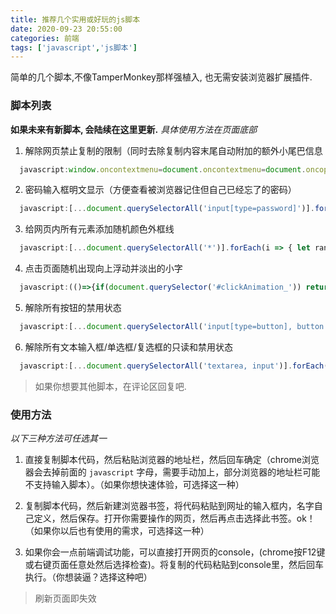 ```yaml
---
title: 推荐几个实用或好玩的js脚本
date: 2020-09-23 20:55:00
categories: 前端
tags: ['javascript','js脚本']
---
```

简单的几个脚本,不像TamperMonkey那样强植入, 也无需安装浏览器扩展插件.
<!--more-->
### 脚本列表
**如果未来有新脚本, 会陆续在这里更新.**
*具体使用方法在页面底部*
1. 解除网页禁止复制的限制（同时去除复制内容末尾自动附加的额外小尾巴信息
```javascript
  javascript:window.oncontextmenu=document.oncontextmenu=document.oncopy=null; [...document.querySelectorAll('body')].forEach(dom => dom.outerHTML = dom.outerHTML); [...document.querySelectorAll('body, body *')].forEach(dom => {['onselect', 'onselectstart', 'onselectend', 'ondragstart', 'ondragend', 'oncontextmenu', 'oncopy'].forEach(ev => dom.removeAttribute(ev)); dom.style['user-select']='auto';});
```
2. 密码输入框明文显示（方便查看被浏览器记住但自己已经忘了的密码）
```javascript
  javascript:[...document.querySelectorAll('input[type=password]')].forEach(i => i.type = 'text');
```
3. 给网页内所有元素添加随机颜色外框线
```javascript
  javascript:[...document.querySelectorAll('*')].forEach(i => { let rand = (~~(Math.random() * 0xFFFFFF)).toString(16); rand = '#' + ('00000' + rand).slice(-6); i.style.outline = '1px solid ' + rand; });
```
4. 点击页面随机出现向上浮动并淡出的小字
```javascript
  javascript:(()=>{if(document.querySelector('#clickAnimation_')) return; var rand=()=>{var arr=['富强', '民主', '文明', '和谐', '自由', '平等', '公正', '法治', '爱国', '敬业', '诚信', '友善']; return arr[~~(Math.random()*arr.length)];}; var s=document.createElement('style'); s.id='clickAnimation_'; s.innerText='.click-elem-t {position: absolute; z-index: 9999; color: #f5871f; font-size: 15px; font-weight: bold; cursor: default; user-select: none; animation: floatAndGone 1.7s forwards;} @keyframes floatAndGone {from {transform: translateY(0); opacity: 1;} to {transform: translateY(-75px); opacity: 0;}}'; document.querySelector('head').appendChild(s); document.body.addEventListener('click', e=>{var dom=document.createElement('span'); dom.innerText=rand(); dom.className='click-elem-t'; dom.style.top=e.pageY-25+'px'; dom.style.left=e.pageX+'px'; document.body.appendChild(dom); setTimeout(()=>{document.body.removeChild(dom)}, 2200) });})();
```
5. 解除所有按钮的禁用状态
```javascript
  javascript:[...document.querySelectorAll('input[type=button], button')].forEach(i => i.removeAttribute('disabled'));
```
6. 解除所有文本输入框/单选框/复选框的只读和禁用状态
```javascript
  javascript:[...document.querySelectorAll('textarea, input')].forEach(i => { i.removeAttribute('disabled'); i.removeAttribute('readonly') });
```

> 如果你想要其他脚本，在评论区回复吧.

### 使用方法
*以下三种方法可任选其一*
1. 直接复制脚本代码，然后粘贴浏览器的地址栏，然后回车确定（chrome浏览器会去掉前面的 `javascript` 字母，需要手动加上，部分浏览器的地址栏可能不支持输入脚本）。（如果你想快速体验，可选择这一种）

2. 复制脚本代码，然后新建浏览器书签，将代码粘贴到网址的输入框内，名字自己定义，然后保存。打开你需要操作的网页，然后再点击选择此书签。ok！（如果你以后也有使用的需求，可选择这一种）

3. 如果你会一点前端调试功能，可以直接打开网页的console，(chrome按F12键或右键页面任意处然后选择检查)。将复制的代码粘贴到console里，然后回车执行。（你想装逼？选择这种吧）

>刷新页面即失效
